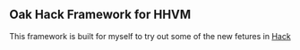 
## Oak Hack Framework for HHVM ##


This framework is built for myself to try out some of the new fetures in [Hack](http://hacklang.org)
